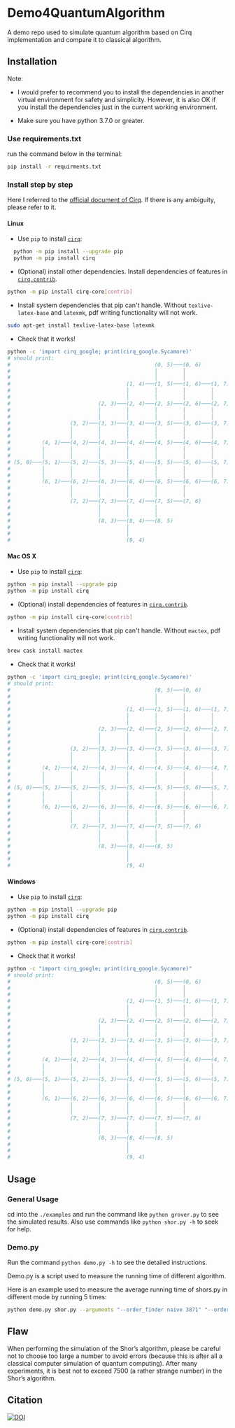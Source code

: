 # Demo4QuantumAlgorithm
A demo repo used to simulate quantum algorithm based on Cirq implementation and compare it to classical algorithm.

## Installation

Note: 

* I would prefer to recommend you to install the dependencies in another virtual environment for safety and simplicity. However, it is also OK if you install the dependencies just in the current working environment.

* Make sure you have python 3.7.0 or greater.

### Use requirements.txt

run the command below in the terminal:

```bash
pip install -r requirments.txt
```

### Install step by step

Here I referred to the [official document of Cirq](https://quantumai.google/cirq/start/install). If there is any ambiguity, please refer to it.

#### Linux

* Use `pip` to install [`cirq`](https://quantumai.google/reference/python/cirq):

```bash
  python -m pip install --upgrade pip
  python -m pip install cirq
```

* (Optional) install other dependencies. Install dependencies of features in [`cirq.contrib`](https://quantumai.google/reference/python/cirq/contrib).

```bash
python -m pip install cirq-core[contrib]
```

* Install system dependencies that pip can't handle. Without `texlive-latex-base` and `latexmk`, pdf writing functionality will not work.

```bash
sudo apt-get install texlive-latex-base latexmk
```

* Check that it works!

```bash
python -c 'import cirq_google; print(cirq_google.Sycamore)'
# should print:
#                                              (0, 5)───(0, 6)
#                                              │        │
#                                              │        │
#                                     (1, 4)───(1, 5)───(1, 6)───(1, 7)
#                                     │        │        │        │
#                                     │        │        │        │
#                            (2, 3)───(2, 4)───(2, 5)───(2, 6)───(2, 7)───(2, 8)
#                            │        │        │        │        │        │
#                            │        │        │        │        │        │
#                   (3, 2)───(3, 3)───(3, 4)───(3, 5)───(3, 6)───(3, 7)───(3, 8)───(3, 9)
#                   │        │        │        │        │        │        │        │
#                   │        │        │        │        │        │        │        │
#          (4, 1)───(4, 2)───(4, 3)───(4, 4)───(4, 5)───(4, 6)───(4, 7)───(4, 8)───(4, 9)
#          │        │        │        │        │        │        │        │
#          │        │        │        │        │        │        │        │
# (5, 0)───(5, 1)───(5, 2)───(5, 3)───(5, 4)───(5, 5)───(5, 6)───(5, 7)───(5, 8)
#          │        │        │        │        │        │        │
#          │        │        │        │        │        │        │
#          (6, 1)───(6, 2)───(6, 3)───(6, 4)───(6, 5)───(6, 6)───(6, 7)
#                   │        │        │        │        │
#                   │        │        │        │        │
#                   (7, 2)───(7, 3)───(7, 4)───(7, 5)───(7, 6)
#                            │        │        │
#                            │        │        │
#                            (8, 3)───(8, 4)───(8, 5)
#                                     │
#                                     │
#                                     (9, 4)
```

#### Mac OS X

* Use `pip` to install [`cirq`](https://quantumai.google/reference/python/cirq):

```bash
python -m pip install --upgrade pip
python -m pip install cirq
```

* (Optional) install dependencies of features in [`cirq.contrib`](https://quantumai.google/reference/python/cirq/contrib).

```bash
python -m pip install cirq-core[contrib]
```

* Install system dependencies that pip can't handle. Without `mactex`, pdf writing functionality will not work.

```bash
brew cask install mactex
```

* Check that it works!
```bash
python -c 'import cirq_google; print(cirq_google.Sycamore)'
# should print:
#                                              (0, 5)───(0, 6)
#                                              │        │
#                                              │        │
#                                     (1, 4)───(1, 5)───(1, 6)───(1, 7)
#                                     │        │        │        │
#                                     │        │        │        │
#                            (2, 3)───(2, 4)───(2, 5)───(2, 6)───(2, 7)───(2, 8)
#                            │        │        │        │        │        │
#                            │        │        │        │        │        │
#                   (3, 2)───(3, 3)───(3, 4)───(3, 5)───(3, 6)───(3, 7)───(3, 8)───(3, 9)
#                   │        │        │        │        │        │        │        │
#                   │        │        │        │        │        │        │        │
#          (4, 1)───(4, 2)───(4, 3)───(4, 4)───(4, 5)───(4, 6)───(4, 7)───(4, 8)───(4, 9)
#          │        │        │        │        │        │        │        │
#          │        │        │        │        │        │        │        │
# (5, 0)───(5, 1)───(5, 2)───(5, 3)───(5, 4)───(5, 5)───(5, 6)───(5, 7)───(5, 8)
#          │        │        │        │        │        │        │
#          │        │        │        │        │        │        │
#          (6, 1)───(6, 2)───(6, 3)───(6, 4)───(6, 5)───(6, 6)───(6, 7)
#                   │        │        │        │        │
#                   │        │        │        │        │
#                   (7, 2)───(7, 3)───(7, 4)───(7, 5)───(7, 6)
#                            │        │        │
#                            │        │        │
#                            (8, 3)───(8, 4)───(8, 5)
#                                     │
#                                     │
#                                     (9, 4)
```

#### Windows

* Use `pip` to install [`cirq`](https://quantumai.google/reference/python/cirq):

```bash
python -m pip install --upgrade pip
python -m pip install cirq
```

* (Optional) install dependencies of features in [`cirq.contrib`](https://quantumai.google/reference/python/cirq/contrib).

```bash
python -m pip install cirq-core[contrib]
```

* Check that it works!

```bash
python -c "import cirq_google; print(cirq_google.Sycamore)"
# should print:
#                                              (0, 5)───(0, 6)
#                                              │        │
#                                              │        │
#                                     (1, 4)───(1, 5)───(1, 6)───(1, 7)
#                                     │        │        │        │
#                                     │        │        │        │
#                            (2, 3)───(2, 4)───(2, 5)───(2, 6)───(2, 7)───(2, 8)
#                            │        │        │        │        │        │
#                            │        │        │        │        │        │
#                   (3, 2)───(3, 3)───(3, 4)───(3, 5)───(3, 6)───(3, 7)───(3, 8)───(3, 9)
#                   │        │        │        │        │        │        │        │
#                   │        │        │        │        │        │        │        │
#          (4, 1)───(4, 2)───(4, 3)───(4, 4)───(4, 5)───(4, 6)───(4, 7)───(4, 8)───(4, 9)
#          │        │        │        │        │        │        │        │
#          │        │        │        │        │        │        │        │
# (5, 0)───(5, 1)───(5, 2)───(5, 3)───(5, 4)───(5, 5)───(5, 6)───(5, 7)───(5, 8)
#          │        │        │        │        │        │        │
#          │        │        │        │        │        │        │
#          (6, 1)───(6, 2)───(6, 3)───(6, 4)───(6, 5)───(6, 6)───(6, 7)
#                   │        │        │        │        │
#                   │        │        │        │        │
#                   (7, 2)───(7, 3)───(7, 4)───(7, 5)───(7, 6)
#                            │        │        │
#                            │        │        │
#                            (8, 3)───(8, 4)───(8, 5)
#                                     │
#                                     │
#                                     (9, 4)
```

## Usage

### General Usage

cd into the `./examples` and run the command like `python grover.py` to see the simulated results. Also use commands like  `python shor.py -h`  to seek for help.

### Demo.py

Run the command `python demo.py -h` to see the detailed instructions. 

Demo.py is a script used to measure the running time of different algorithm.

Here is an example used to measure the average running time of shors.py in different mode by running 5 times:

```bash
python demo.py shor.py --arguments "--order_finder naive 3871" "--order_finder quantum 3871" --runs 5
```

## Flaw

When performing the simulation of the Shor’s algorithm, please be careful not to choose too large a number to avoid errors (because this is after all a classical computer simulation of quantum computing). After many experiments, it is best not to exceed 7500 (a rather strange number) in the Shor’s algorithm.

## Citation

[![DOI](https://zenodo.org/badge/DOI/10.5281/zenodo.7465577.svg)](https://doi.org/10.5281/zenodo.7465577)
